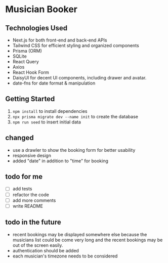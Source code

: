 # Musician Booker

## Technologies Used

- Next.js for both front-end and back-end APIs
- Tailwind CSS for efficient styling and organized components
- Prisma (ORM)
- SQLite
- React Query
- Axios
- React Hook Form
- DaisyUI for decent UI components, including drawer and avatar.
- date-fns for date format & manipulation

## Getting Started

1. `npm install` to install dependencies
2. `npx prisma migrate dev --name init` to create the database
2. `npm run seed` to insert initial data

## changed 

- use a drawler to show the booking form for better usability
- responsive design
- added "date" in addition to "time" for booking

## todo for me 

- [ ] add tests
- [ ] refactor the code
- [ ] add more comments
- [ ] write README

## todo in the future

- recent bookings may be displayed somewhere else because the musicians list could be come very long and the recent bookings may be out of the screen easily.
- authentication should be added
- each musician's timezone needs to be considered
